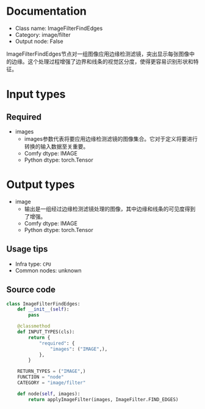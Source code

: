 
# Documentation
- Class name: ImageFilterFindEdges
- Category: image/filter
- Output node: False

ImageFilterFindEdges节点对一组图像应用边缘检测滤镜，突出显示每张图像中的边缘。这个处理过程增强了边界和线条的视觉区分度，使得更容易识别形状和特征。

# Input types
## Required
- images
    - images参数代表将要应用边缘检测滤镜的图像集合。它对于定义将要进行转换的输入数据至关重要。
    - Comfy dtype: IMAGE
    - Python dtype: torch.Tensor

# Output types
- image
    - 输出是一组经过边缘检测滤镜处理的图像，其中边缘和线条的可见度得到了增强。
    - Comfy dtype: IMAGE
    - Python dtype: torch.Tensor


## Usage tips
- Infra type: `CPU`
- Common nodes: unknown


## Source code
```python
class ImageFilterFindEdges:
    def __init__(self):
        pass

    @classmethod
    def INPUT_TYPES(cls):
        return {
            "required": {
                "images": ("IMAGE",),
            },
        }

    RETURN_TYPES = ("IMAGE",)
    FUNCTION = "node"
    CATEGORY = "image/filter"

    def node(self, images):
        return applyImageFilter(images, ImageFilter.FIND_EDGES)

```
